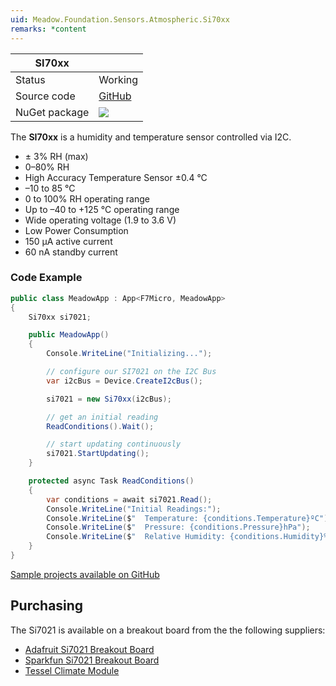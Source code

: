 ```yaml
---
uid: Meadow.Foundation.Sensors.Atmospheric.Si70xx
remarks: *content
---
```


| SI70xx        |             |
|---------------|-------------|
| Status        | Working     |
| Source code   | [GitHub](https://github.com/WildernessLabs/Meadow.Foundation/tree/master/Source/Meadow.Foundation.Peripherals/Sensors.Atmospheric.Si70xx) |
| NuGet package | <img src="https://img.shields.io/nuget/v/Meadow.Foundation.Sensors.Atmospheric.Si70xx.svg?label=NuGet" style="width: auto;" /> |

The **SI70xx** is a humidity and temperature sensor controlled via I2C.

* ± 3% RH (max) 
* 0–80% RH 
* High Accuracy Temperature Sensor ±0.4 °C 
* –10 to 85 °C 
* 0 to 100% RH operating range 
* Up to –40 to +125 °C operating range 
* Wide operating voltage (1.9 to 3.6 V) 
* Low Power Consumption 
* 150 µA active current 
* 60 nA standby current

### Code Example

```csharp
public class MeadowApp : App<F7Micro, MeadowApp>
{
    Si70xx si7021;

    public MeadowApp()
    {
        Console.WriteLine("Initializing...");

        // configure our SI7021 on the I2C Bus
        var i2cBus = Device.CreateI2cBus();

        si7021 = new Si70xx(i2cBus);

        // get an initial reading
        ReadConditions().Wait();

        // start updating continuously
        si7021.StartUpdating();
    }

    protected async Task ReadConditions()
    {
        var conditions = await si7021.Read();
        Console.WriteLine("Initial Readings:");
        Console.WriteLine($"  Temperature: {conditions.Temperature}ºC");
        Console.WriteLine($"  Pressure: {conditions.Pressure}hPa");
        Console.WriteLine($"  Relative Humidity: {conditions.Humidity}%");
    }
}
```

[Sample projects available on GitHub](https://github.com/WildernessLabs/Meadow.Foundation/tree/master/Source/Meadow.Foundation.Peripherals/Sensors.Atmospheric.Si70xx/Samples/) 

## Purchasing

The Si7021 is available on a breakout board from the the following suppliers:

* [Adafruit Si7021 Breakout Board](https://www.adafruit.com/product/3251)
* [Sparkfun Si7021 Breakout Board](https://www.sparkfun.com/products/13763)
* [Tessel Climate Module](https://www.seeedstudio.com/Tessel-Climate-Module-p-2225.html)